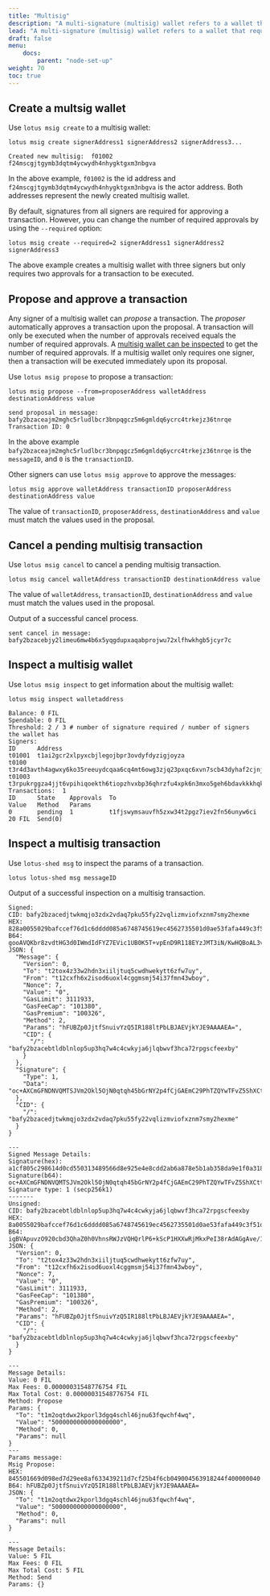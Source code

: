 ```yaml
---
title: "Multisig"
description: "A multi-signature (multisig) wallet refers to a wallet that requires multiple keys to authorize a `FIL` transactions."
lead: "A multi-signature (multisig) wallet refers to a wallet that requires multiple keys to authorize a `FIL` transactions."
draft: false
menu:
    docs:
        parent: "node-set-up"
weight: 70
toc: true
---
```


## Create a multsig wallet

Use `lotus msig create` to a multisig wallet:

```shell with-output
lotus msig create signerAddress1 signerAddress2 signerAddress3...
```
```
Created new multisig:  f01002 f24mscgjtgymb3dqtm4ycwydh4nhygktgxm3nbgva
```

In the above example, `f01002` is the id address and `f24mscgjtgymb3dqtm4ycwydh4nhygktgxm3nbgva` is the actor address. Both addresses represent the newly created multisig wallet.

By default, signatures from all signers are required for approving a transaction. However, you can change the number of required approvals by using the `--required` option:

```shell
lotus msig create --required=2 signerAddress1 signerAddress2 signerAddress3
```

The above example creates a multisig wallet with three signers but only requires two approvals for a transaction to be executed.

## Propose and approve a transaction

Any signer of a multisig wallet can _propose_ a transaction. The _proposer_ automatically approves a transaction upon the proposal. A transaction will only be executed when the number of approvals received equals the number of required approvals. A [multisig wallet can be inspected](#inspect-a-multisig-wallet) to get the number of required approvals. If a multisig wallet only requires one signer, then a transaction will be executed immediately upon its proposal.

Use `lotus msig propose` to propose a transaction:

````shell with-output
lotus msig propose --from=proposerAddress walletAddress destinationAddress value
````
````
send proposal in message:  bafy2bzaceajm2mghc5rludlbcr3bnpqgcz5m6gmldq6ycrc4trkejz36tnrqe
Transaction ID: 0
````

In the above example `bafy2bzaceajm2mghc5rludlbcr3bnpqgcz5m6gmldq6ycrc4trkejz36tnrqe` is the `messageID`, and `0` is the `transactionID`.

Other signers can use `lotus msig approve` to approve the messages:

```shell
lotus msig approve walletAddress transactionID proposerAddress destinationAddress value
```

The value of `transactionID`, `proposerAddress`, `destinationAddress` and `value` must match the values used in the proposal.

## Cancel a pending multisig transaction


Use `lotus msig cancel` to cancel a pending multisig transaction. 

```shell with-output
lotus msig cancel walletAddress transactionID destinationAddress value

```
The value of `walletAddress`, `transactionID`, `destinationAddress` and `value` must match the values used in the proposal.

Output of a successful cancel process.
```
sent cancel in message:  bafy2bzacebjy2limeu6mw4b6x5yqgdupxaqabprojwu72xlfhwkhgb5jcyr7c
```
## Inspect a multisig wallet

Use `lotus msig inspect` to get information about the multisig wallet:

```shell with-output
lotus msig inspect walletaddress
```
```
Balance: 0 FIL
Spendable: 0 FIL
Threshold: 2 / 3 # number of signature required / number of signers the wallet has
Signers:
ID      Address
t01001  t1ai2gcr2xlpyxcbjlegojbpr3ovdyfdyzigjoyza
t0100   t3r4d3avth4agwxy6ko35reeuydcqaa6cq4mt6owg3zjq23pxqc6xvn7scb43dyhaf2cjnjhtioek6innbpgda
t01003  t3rpukrggza4jjt6vpihiqoekth6tiopzhvxbp36qhrzfu4xpk6n3mxo5geh6bdavkkkhqk7owt2an2wrundtq
Transactions:  1
ID      State    Approvals  To                                         Value   Method   Params
0       pending  1          t1fjswymsauvfh5zxw34t2pgz7iev2fn56unyw6ci  20 FIL  Send(0)
```
## Inspect a multisig transaction


Use `lotus-shed msg` to inspect the params of a transaction.

```shell with-output
lotus lotus-shed msg messageID

```
Output of a successful inspection on a multisig transaction.

```
Signed:
CID: bafy2bzacedjtwkmqjo3zdx2vdaq7pku55fy22vqlizmviofxznm7smy2hexme
HEX: 828a0055029bafccef76d1c6dddd085a6748745619ec4562735501d0ae53fafa449c3f51d75f0463324c4f788dfcac07401a002f7bfd4400018c0444000187e6025823845501669d098ed7d29ee8af633439211d7cf25b4f6cb049004563918244f400000040584201a1cf805c298614d0cd550313489566d8e925e4e8cdd2ab6a878e5b1ab358da9e1f0a31801260b6f4f8536506304c5bd9e528570adb4093178c3e6496302062af00
B64: gooAVQKbr8zvdtHG3d0IWmdIdFYZ7EVic1UB0K5T+vpEnD9R118EYzJMT3iN/KwHQBoAL3v9RAABjAREAAGH5gJYI4RVAWadCY7X0p7or2M0OSEdfPJbT2ywSQBFY5GCRPQAAABAWEIBoc+AXCmGFNDNVQMTSJVm2Okl5OjN0qtqh45bGrNY2p4fCjGAEmC29PhTZQYwTFvZ5ShXCttAkxeMPmSWMCBirwA=
JSON: {
  "Message": {
    "Version": 0,
    "To": "t2tox4z33w2hdn3xiiljtuq5cwdhwekytt6zfw7uy",
    "From": "t12cxfh6x2isod6uoxl4cggmsmj54i37fmn43wboy",
    "Nonce": 7,
    "Value": "0",
    "GasLimit": 3111933,
    "GasFeeCap": "101380",
    "GasPremium": "100326",
    "Method": 2,
    "Params": "hFUBZp0JjtfSnuivYzQ5IR188ltPbLBJAEVjkYJE9AAAAEA=",
    "CID": {
      "/": "bafy2bzacebtldblnlop5up3hq7w4c4cwkyja6jlqbwvf3hca72rpgscfeexby"
    }
  },
  "Signature": {
    "Type": 1,
    "Data": "oc+AXCmGFNDNVQMTSJVm2Okl5OjN0qtqh45bGrNY2p4fCjGAEmC29PhTZQYwTFvZ5ShXCttAkxeMPmSWMCBirwA="
  },
  "CID": {
    "/": "bafy2bzacedjtwkmqjo3zdx2vdaq7pku55fy22vqlizmviofxznm7smy2hexme"
  }
}

---
Signed Message Details:
Signature(hex): a1cf805c298614d0cd550313489566d8e925e4e8cdd2ab6a878e5b1ab358da9e1f0a31801260b6f4f8536506304c5bd9e528570adb4093178c3e6496302062af00
Signature(b64): oc+AXCmGFNDNVQMTSJVm2Okl5OjN0qtqh45bGrNY2p4fCjGAEmC29PhTZQYwTFvZ5ShXCttAkxeMPmSWMCBirwA=
Signature type: 1 (secp256k1)
-------
Unsigned:
CID: bafy2bzacebtldblnlop5up3hq7w4c4cwkyja6jlqbwvf3hca72rpgscfeexby
HEX: 8a0055029bafccef76d1c6dddd085a6748745619ec4562735501d0ae53fafa449c3f51d75f0463324c4f788dfcac07401a002f7bfd4400018c0444000187e6025823845501669d098ed7d29ee8af633439211d7cf25b4f6cb049004563918244f400000040
B64: igBVApuvzO920cbd3QhaZ0h0VhnsRWJzVQHQrlP6+kScP1HXXwRjMkxPeI38rAdAGgAve/1EAAGMBEQAAYfmAlgjhFUBZp0JjtfSnuivYzQ5IR188ltPbLBJAEVjkYJE9AAAAEA=
JSON: {
  "Version": 0,
  "To": "t2tox4z33w2hdn3xiiljtuq5cwdhwekytt6zfw7uy",
  "From": "t12cxfh6x2isod6uoxl4cggmsmj54i37fmn43wboy",
  "Nonce": 7,
  "Value": "0",
  "GasLimit": 3111933,
  "GasFeeCap": "101380",
  "GasPremium": "100326",
  "Method": 2,
  "Params": "hFUBZp0JjtfSnuivYzQ5IR188ltPbLBJAEVjkYJE9AAAAEA=",
  "CID": {
    "/": "bafy2bzacebtldblnlop5up3hq7w4c4cwkyja6jlqbwvf3hca72rpgscfeexby"
  }
}

---
Message Details:
Value: 0 FIL
Max Fees: 0.00000031548776754 FIL
Max Total Cost: 0.00000031548776754 FIL
Method: Propose
Params: {
  "To": "t1m2oqtdwx2kporl3dgq4schl46jnu63fqwchf4wq",
  "Value": "5000000000000000000",
  "Method": 0,
  "Params": null
}
---
Params message:
Msig Propose:
HEX: 845501669d098ed7d29ee8af633439211d7cf25b4f6cb049004563918244f400000040
B64: hFUBZp0JjtfSnuivYzQ5IR188ltPbLBJAEVjkYJE9AAAAEA=
JSON: {
  "To": "t1m2oqtdwx2kporl3dgq4schl46jnu63fqwchf4wq",
  "Value": "5000000000000000000",
  "Method": 0,
  "Params": null
}

---
Message Details:
Value: 5 FIL
Max Fees: 0 FIL
Max Total Cost: 5 FIL
Method: Send
Params: {}
```